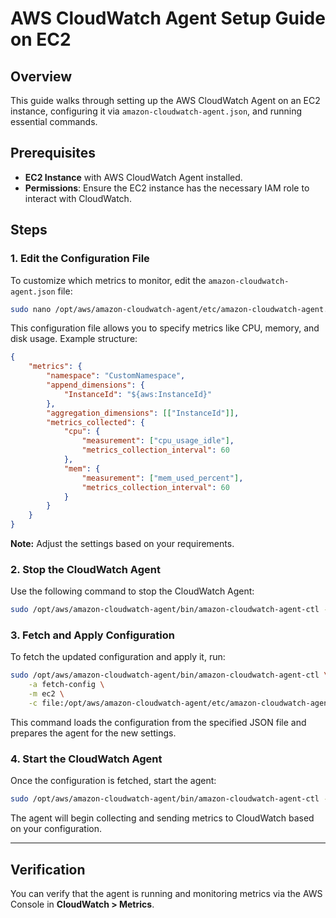 
# AWS CloudWatch Agent Setup Guide on EC2

## Overview
This guide walks through setting up the AWS CloudWatch Agent on an EC2 instance, configuring it via `amazon-cloudwatch-agent.json`, and running essential commands.

## Prerequisites
- **EC2 Instance** with AWS CloudWatch Agent installed.
- **Permissions**: Ensure the EC2 instance has the necessary IAM role to interact with CloudWatch.

## Steps

### 1. Edit the Configuration File

To customize which metrics to monitor, edit the `amazon-cloudwatch-agent.json` file:

```bash
sudo nano /opt/aws/amazon-cloudwatch-agent/etc/amazon-cloudwatch-agent.json
```

This configuration file allows you to specify metrics like CPU, memory, and disk usage. Example structure:

```json
{
    "metrics": {
        "namespace": "CustomNamespace",
        "append_dimensions": {
            "InstanceId": "${aws:InstanceId}"
        },
        "aggregation_dimensions": [["InstanceId"]],
        "metrics_collected": {
            "cpu": {
                "measurement": ["cpu_usage_idle"],
                "metrics_collection_interval": 60
            },
            "mem": {
                "measurement": ["mem_used_percent"],
                "metrics_collection_interval": 60
            }
        }
    }
}
```

**Note:** Adjust the settings based on your requirements.

### 2. Stop the CloudWatch Agent

Use the following command to stop the CloudWatch Agent:

```bash
sudo /opt/aws/amazon-cloudwatch-agent/bin/amazon-cloudwatch-agent-ctl -a stop
```

### 3. Fetch and Apply Configuration

To fetch the updated configuration and apply it, run:

```bash
sudo /opt/aws/amazon-cloudwatch-agent/bin/amazon-cloudwatch-agent-ctl \
    -a fetch-config \
    -m ec2 \
    -c file:/opt/aws/amazon-cloudwatch-agent/etc/amazon-cloudwatch-agent.json
```

This command loads the configuration from the specified JSON file and prepares the agent for the new settings.

### 4. Start the CloudWatch Agent

Once the configuration is fetched, start the agent:

```bash
sudo /opt/aws/amazon-cloudwatch-agent/bin/amazon-cloudwatch-agent-ctl -a start
```

The agent will begin collecting and sending metrics to CloudWatch based on your configuration.

---

## Verification

You can verify that the agent is running and monitoring metrics via the AWS Console in **CloudWatch > Metrics**.
